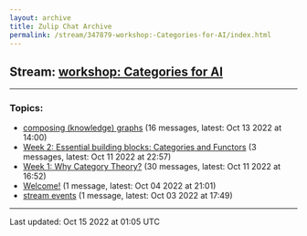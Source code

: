 ```yaml
---
layout: archive
title: Zulip Chat Archive
permalink: /stream/347879-workshop:-Categories-for-AI/index.html
---
```


## Stream: [workshop: Categories for AI](https://mattecapu.github.io/ct-zulip-archive/stream/347879-workshop:-Categories-for-AI/index.html)
---

### Topics:

* [composing (knowledge) graphs](topic/topic_composing.20(knowledge).20graphs.html) (16 messages, latest: Oct 13 2022 at 14:00)
* [Week 2: Essential building blocks: Categories and Functors](topic/topic_Week.202.3A.20Essential.20building.20blocks.3A.20Categories.20and.20Functors.html) (3 messages, latest: Oct 11 2022 at 22:57)
* [Week 1: Why Category Theory?](topic/topic_Week.201.3A.20Why.20Category.20Theory.3F.html) (30 messages, latest: Oct 11 2022 at 16:52)
* [Welcome!](topic/topic_Welcome!.html) (1 message, latest: Oct 04 2022 at 21:01)
* [stream events](topic/topic_stream.20events.html) (1 message, latest: Oct 03 2022 at 17:49)

<hr><p>Last updated: Oct 15 2022 at 01:05 UTC</p>
